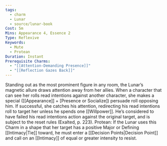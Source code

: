 ```yaml
---
tags:
  - charm
  - Lunar
  - source/lunar-book
Cost: 5m
Mins: Appearance 4, Essence 2
Type: Reflexive
Keywords:
  - Mute
  - Protean
Duration: Instant
Prerequisite Charms:
  - "[[Attention-Demanding Presence]]"
  - "[[Reflection Gazes Back]]"
---
```

Standing out as the most prominent figure in any room, the Lunar’s magnetic allure draws attention away from her allies. When a character that can see her rolls read intentions against another character, she makes a special ([[Appearance]] + [Presence or Socialize]) persuade roll opposing him. If successful, she catches his attention, redirecting his read intentions roll to target her unless he spends one [[Willpower]]. He’s considered to have failed his read intentions action against the original target, and is subject to the reset rules (Exalted, p. 223). Protean: If the Lunar uses this Charm in a shape that her target has a positive Major or Defining [[Intimacy|Tie]] toward, he must enter a [[Decision Points|Decision Point]] and call on an [[Intimacy]] of equal or greater intensity to resist.